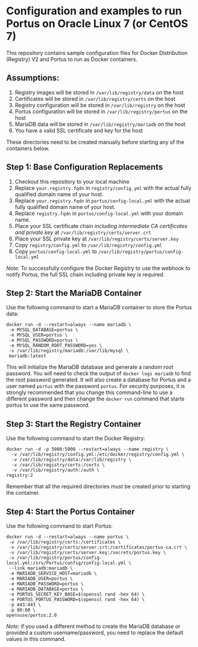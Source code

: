 # Configuration and examples to run Portus on Oracle Linux 7 (or CentOS 7)

This repository contains sample configuration files for Docker Distribution (Registry) V2 and Portus to run as Docker containers.

## Assumptions:

1. Registry images will be stored in `/var/lib/registry/data` on the host
2. Certificates will be stored in `/var/lib/registry/certs` on the host
3. Registry configuration will be stored in `/var/lib/registry` on the host
4. Portus configuration will be stored in `/var/lib/registry/portus` on the host
5. MariaDB data will be stored in `/var/lib/registry/mariadb` on the host
6. You have a valid SSL certificate and key for the host

These directories need to be created manually before starting any of the containers below.

## Step 1: Base Configuration Replacements

1. Checkout this repository to your local machine
2. Replace `your.registry.fqdn` in `registry/config.yml` with the actual fully qualified domain name of your host. 
3. Replace `your.registry.fqdn` in `portus/config-local.yml` with the actual fully qualified domain name of your host. 
4. Replace `registry.fqdn` in `portus/config-local.yml` with your domain name.
5. Place your SSL certificate chain _including intermediate CA certificates and private key_ at `/var/lib/registry/certs/server.crt`
6. Place your SSL private key at `/var/lib/registry/certs/server.key`
7. Copy `registry/config.yml` to `/var/lib/registry/config.yml`
8. Copy `portus/config-local.yml` to `/var/lib/registry/portus/config-local.yml`

*Note:* To successfully configure the Docker Registry to use the webhook to notify Portus, the full SSL chain including private key is required.

## Step 2: Start the MariaDB Container

Use the following command to start a MariaDB container to store the Portus data:

```
docker run -d --restart=always --name mariadb \
 -e MYSQL_DATABASE=portus \
 -e MYSQL_USER=portus \
 -e MYSQL_PASSWORD=portus \
 -e MYSQL_RANDOM_ROOT_PASSWORD=yes \
 -v /var/lib/registry/mariadb:/var/lib/mysql \
 mariadb:latest
```

This will initialize the MariaDB database and generate a random root password. You will need to check the output of `docker logs mariadb` to find the root password generated. 
It will also create a database for Portus and a user named `portus` with the password `portus`. For security purposes, it is strongly recommended that you change this
command-line to use a different password and then change the `docker run` command that starts portus to use the same password.

## Step 3: Start the Registry Container

Use the following command to start the Docker Registry:

```
docker run -d -p 5000:5000 --restart=always --name registry \
  -v /var/lib/registry/config.yml:/etc/docker/registry/config.yml \
  -v /var/lib/registry/data:/var/lib/registry \
  -v /var/lib/registry/certs:/certs \
  -v /var/lib/registry/auth:/auth \
registry:2
```

Remember that all the required directories must be created prior to starting the container.

## Step 4: Start the Portus Container

Use the following command to start Portus:

```
docker run -d --restart=always --name portus \
 -v /var/lib/registry/certs:/certificates \
 -v /var/lib/registry/certs/server.crt:/certificates/portus-ca.crt \
 -v /var/lib/registry/certs/server.key:/secrets/portus.key \
 -v /var/lib/registry/portus/config-local.yml:/srv/Portus/config/config-local.yml \
 --link mariadb:mariadb \
 -e MARIADB_SERVICE_HOST=mariadb \
 -e MARIADB_USER=portus \
 -e MARIADB_PASSWORD=portus \
 -e MARIADB_DATABASE=portus \
 -e PORTUS_SECRET_KEY_BASE=$(openssl rand -hex 64) \
 -e PORTUS_PORTUS_PASSWORD=$(openssl rand -hex 64) \
 -p 443:443 \
 -p 80:80 \
opensuse/portus:2.0
```

*Note:* if you used a different method to create the MariaDB database or provided a custom username/password, you need to replace the default values in this command.
